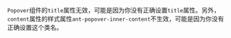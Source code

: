`Popover`组件的`title`属性无效，可能是因为你没有正确设置`title`属性。另外，`content`属性的样式属性`ant-popover-inner-content`不生效，可能是因为你没有正确设置这个类名。
